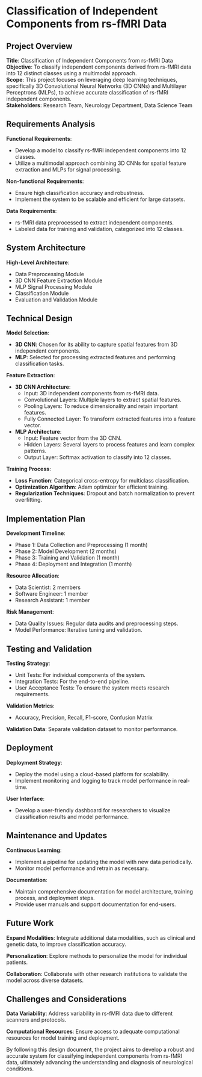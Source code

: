 # Classification of Independent Components from rs-fMRI Data

## Project Overview
**Title**: Classification of Independent Components from rs-fMRI Data  
**Objective**: To classify independent components derived from rs-fMRI data into 12 distinct classes using a multimodal approach.  
**Scope**: This project focuses on leveraging deep learning techniques, specifically 3D Convolutional Neural Networks (3D CNNs) and Multilayer Perceptrons (MLPs), to achieve accurate classification of rs-fMRI independent components.  
**Stakeholders**: Research Team, Neurology Department, Data Science Team  

## Requirements Analysis
**Functional Requirements**:
- Develop a model to classify rs-fMRI independent components into 12 classes.
- Utilize a multimodal approach combining 3D CNNs for spatial feature extraction and MLPs for signal processing.

**Non-functional Requirements**:
- Ensure high classification accuracy and robustness.
- Implement the system to be scalable and efficient for large datasets.

**Data Requirements**:
- rs-fMRI data preprocessed to extract independent components.
- Labeled data for training and validation, categorized into 12 classes.

## System Architecture
**High-Level Architecture**:
- Data Preprocessing Module
- 3D CNN Feature Extraction Module
- MLP Signal Processing Module
- Classification Module
- Evaluation and Validation Module

## Technical Design
**Model Selection**:
- **3D CNN**: Chosen for its ability to capture spatial features from 3D independent components.
- **MLP**: Selected for processing extracted features and performing classification tasks.

**Feature Extraction**:
- **3D CNN Architecture**:
  - Input: 3D independent components from rs-fMRI data.
  - Convolutional Layers: Multiple layers to extract spatial features.
  - Pooling Layers: To reduce dimensionality and retain important features.
  - Fully Connected Layer: To transform extracted features into a feature vector.
- **MLP Architecture**:
  - Input: Feature vector from the 3D CNN.
  - Hidden Layers: Several layers to process features and learn complex patterns.
  - Output Layer: Softmax activation to classify into 12 classes.

**Training Process**:
- **Loss Function**: Categorical cross-entropy for multiclass classification.
- **Optimization Algorithm**: Adam optimizer for efficient training.
- **Regularization Techniques**: Dropout and batch normalization to prevent overfitting.

## Implementation Plan
**Development Timeline**:
- Phase 1: Data Collection and Preprocessing (1 month)
- Phase 2: Model Development (2 months)
- Phase 3: Training and Validation (1 month)
- Phase 4: Deployment and Integration (1 month)

**Resource Allocation**:
- Data Scientist: 2 members
- Software Engineer: 1 member
- Research Assistant: 1 member

**Risk Management**:
- Data Quality Issues: Regular data audits and preprocessing steps.
- Model Performance: Iterative tuning and validation.

## Testing and Validation
**Testing Strategy**:
- Unit Tests: For individual components of the system.
- Integration Tests: For the end-to-end pipeline.
- User Acceptance Tests: To ensure the system meets research requirements.

**Validation Metrics**:
- Accuracy, Precision, Recall, F1-score, Confusion Matrix

**Validation Data**: Separate validation dataset to monitor performance.

## Deployment
**Deployment Strategy**:
- Deploy the model using a cloud-based platform for scalability.
- Implement monitoring and logging to track model performance in real-time.

**User Interface**:
- Develop a user-friendly dashboard for researchers to visualize classification results and model performance.

## Maintenance and Updates
**Continuous Learning**:
- Implement a pipeline for updating the model with new data periodically.
- Monitor model performance and retrain as necessary.

**Documentation**:
- Maintain comprehensive documentation for model architecture, training process, and deployment steps.
- Provide user manuals and support documentation for end-users.

## Future Work
**Expand Modalities**: Integrate additional data modalities, such as clinical and genetic data, to improve classification accuracy.

**Personalization**: Explore methods to personalize the model for individual patients.

**Collaboration**: Collaborate with other research institutions to validate the model across diverse datasets.

## Challenges and Considerations
**Data Variability**: Address variability in rs-fMRI data due to different scanners and protocols.

**Computational Resources**: Ensure access to adequate computational resources for model training and deployment.

By following this design document, the project aims to develop a robust and accurate system for classifying independent components from rs-fMRI data, ultimately advancing the understanding and diagnosis of neurological conditions.

